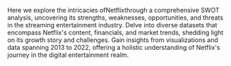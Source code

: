Here we explore the intricacies ofNetflixthrough a comprehensive SWOT analysis, uncovering its strengths, weaknesses, opportunities, and threats in the streaming entertainment industry. Delve into diverse datasets that encompass Netflix's content, financials, and market trends, shedding light on its growth story and challenges. Gain insights from visualizations and data spanning 2013 to 2022, offering a holistic understanding of Netflix's journey in the digital entertainment realm.
